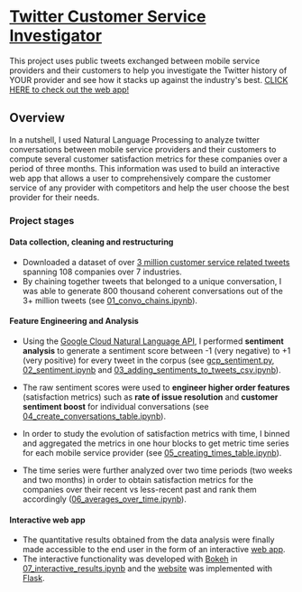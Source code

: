 # [Twitter Customer Service Investigator](http://charsh7.pythonanywhere.com)
This project uses public tweets exchanged between mobile service providers and their customers to help you investigate the Twitter history of YOUR provider and see how it stacks up against the industry's best. [CLICK HERE to check out the web app!](http://charsh7.pythonanywhere.com)

## Overview
In a nutshell, I used Natural Language Processing to analyze twitter conversations between mobile service providers and their customers to compute several customer satisfaction metrics for these companies over a period of three months. This information was used to build an interactive web app that allows a user to comprehensively compare the customer service of any provider with competitors and help the user choose the best provider for their needs.

### Project stages

#### Data collection, cleaning and restructuring 

- Downloaded a dataset of over [3 million customer service related tweets](https://www.kaggle.com/thoughtvector/customer-support-on-twitter) spanning 108 companies over 7 industries. 
- By chaining together tweets that belonged to a unique conversation, I was able to generate 800 thousand coherent conversations out of the 3+ million tweets (see [01_convo_chains.ipynb](https://github.com/harshgits/twitter_customer_service/blob/master/01_convo_chains.ipynb)).

#### Feature Engineering and Analysis

- Using the [Google Cloud Natural Language API](https://cloud.google.com/natural-language/), I performed **sentiment analysis** to generate a sentiment score between -1 (very negative) to +1 (very positive) for every tweet in the corpus (see [gcp_sentiment.py](https://github.com/harshgits/twitter_customer_service/blob/master/gcp_sentiment.py), [02_sentiment.ipynb](https://github.com/harshgits/twitter_customer_service/blob/master/02_sentiment.ipynb) and [03_adding_sentiments_to_tweets_csv.ipynb](https://github.com/harshgits/twitter_customer_service/blob/master/03_adding_sentiments_to_tweets_csv.ipynb)).

- The raw sentiment scores were used to **engineer higher order features** (satisfaction metrics) such as **rate of issue resolution** and **customer sentiment boost** for individual conversations (see [04_create_conversations_table.ipynb](https://github.com/harshgits/twitter_customer_service/blob/master/04_create_conversations_table.ipynb)).

- In order to study the evolution of satisfaction metrics with time, I binned and aggregated the metrics in one hour blocks to get metric time series for each mobile service provider (see [05_creating_times_table.ipynb](https://github.com/harshgits/twitter_customer_service/blob/master/05_creating_times_table.ipynb)).

- The time series were further analyzed over two time periods (two weeks and two months) in order to obtain satisfaction metrics for the companies over their recent vs less-recent past and rank them accordingly ([06_averages_over_time.ipynb](https://github.com/harshgits/twitter_customer_service/blob/master/06_averages_over_time.ipynb)).

#### Interactive web app
- The quantitative results obtained from the data analysis were finally made accessible to the end user in the form of an interactive [web app](http://charsh7.pythonanywhere.com). 
- The interactive functionality was developed with [Bokeh](https://bokeh.pydata.org/en/latest/) in [07_interactive_results.ipynb](https://github.com/harshgits/twitter_customer_service/blob/master/07_interactive_results.ipynb) and the [website](https://github.com/harshgits/twitter_customer_service/blob/master/07_interactive_results.ipynb) was implemented with [Flask](http://flask.pocoo.org/).